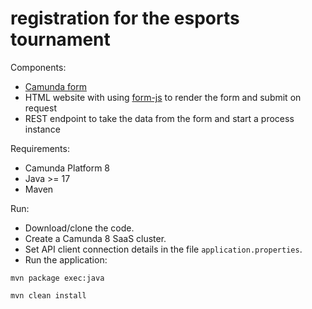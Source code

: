 #  registration for the esports tournament

Components:
* [Camunda form](https://docs.camunda.io/docs/components/modeler/forms/camunda-forms-reference/)
* HTML website with using [form-js](https://bpmn.io/toolkit/form-js/) to render the form and submit on request
* REST endpoint to take the data from the form and start a process instance

Requirements:
* Camunda Platform 8
* Java >= 17
* Maven

Run:
* Download/clone the code.
* Create a Camunda 8 SaaS cluster.
* Set API client connection details in the file `application.properties`.
* Run the application:

```
mvn package exec:java
```


```
mvn clean install

```

